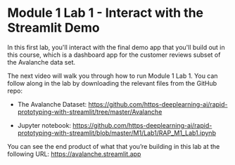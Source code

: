 #  Module 1 Lab 1 - Interact with the Streamlit Demo

In this first lab, you'll interact with the final demo app that you'll build out in this course, which is a dashboard app for the customer reviews subset of the Avalanche data set.

The next video will walk you through how to run Module 1 Lab 1. You can follow along in the lab by downloading the relevant files from the GitHub repo:

- The Avalanche Dataset: https://github.com/https-deeplearning-ai/rapid-prototyping-with-streamlit/tree/master/Avalanche

- Jupyter notebook: https://github.com/https-deeplearning-ai/rapid-prototyping-with-streamlit/blob/master/M1/Lab1/RAP_M1_Lab1.ipynb

You can see the end product of what that you’re building in this lab at the following URL: 
https://avalanche.streamlit.app
